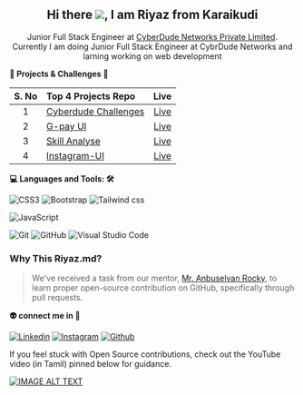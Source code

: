 <h2 align='center'><strong>Hi there <img src="https://cdn.jsdelivr.net/gh/Readme-Workflows/Readme-Icons@main/icons/gifs/wave.gif">, I am Riyaz</strong> from Karaikudi</h2>

<p align='center'> Junior Full Stack Engineer at <a href="https://www.cyberdudenetworks.com/">CyberDude Networks Private Limited</a>. Currently I am doing Junior Full Stack Engineer at CybrDude Networks and larning working on web development</p>

**🦾 Projects & Challenges 🎯**

| S. No | Top 4 Projects Repo                                                                  |                               Live                                |
| :--: | :----------------------------------------------------------------------------------- | :---------------------------------------------------------------: |
|  1   | [Cyberdude Challenges ](https://github.com/Riyaz1000/cyberdude-challenges) | [Live](https://github.com/Riyaz1000/cyberdude-challenges/tree/master/JAVASCRIPT)     |
|  2   | [G-pay UI](https://github.com/Riyaz1000/Google-Pay-UI)| [Live](https://riyaz1000.github.io/Google-Pay-UI/)    |
|  3   | [Skill Analyse](https://github.com/Riyaz1000/skill-analyse) |[Live](https://riyaz1000.github.io/skill-analyse/)|
|  4   | [Instagram-UI](https://github.com/Riyaz1000/Instagram-UI-tailwind) |[Live](https://riyaz1000.github.io/Instagram-UI-tailwind/) |

**💻 Languages and Tools: 🛠️** <br>

![CSS3](https://img.shields.io/badge/-CSS3-000000?style=flat&logo=css3&logoColor=ffffff&labelColor=1572B6)  ![Bootstrap](https://img.shields.io/badge/-Bootstrap-000000?style=flat&logo=bootstrap&logoColor=ffffff&labelColor=563D7C) ![Tailwind css](https://img.shields.io/badge/-tailwindcss-000000?style=flat&logo=tailwindcss&logoColor=0769AD&labelColor=ffffff)

![JavaScript](https://img.shields.io/badge/-JavaScript-000000?style=flat&logo=javascript) 

![Git](https://img.shields.io/badge/-Git-000000?style=flat&logo=git&logoColor=F05032&labelColor=ffffff) ![GitHub](https://img.shields.io/badge/-GitHub-000000?style=flat&logo=github&logoColor=000000&labelColor=ffffff) ![Visual Studio Code](https://img.shields.io/badge/-VSCode-000000?style=flat&logo=visual-studio-code&labelColor=007ACC)


### Why This Riyaz.md?

> We've received a task from our mentor, [Mr. Anbuselvan Rocky](https://instagram.com/anbuselvanrocky), to learn proper open-source contribution on GitHub, specifically through pull requests.

**👽 connect me in 🕺**

[![Linkedin](https://img.shields.io/badge/-Linkedin-000000?style=flat&logo=linkedin&labelColor=007ACC)](www.linkedin.com/in/riyaz-h-63698321a) [![Instagram](https://img.shields.io/badge/-Instagram-000000?style=flat&logo=instagram&labelColor=ffffff)](https://www.instagram.com/riyaz_riess/)  [![Github](https://img.shields.io/badge/Github-000000?style=flat&logo=Github&labelColor)](https://github.com/Riyaz1000)

If you feel stuck with Open Source contributions, check out the YouTube video (in Tamil) pinned below for guidance.

[![IMAGE ALT TEXT](http://img.youtube.com/vi/ovxLyTxmqHI/0.jpg)](http://www.youtube.com/watch?v=ovxLyTxmqHI?si=mI1968OIoXsIq1sL&t=6483 "Proper Open source Contribution - (தமிழில்) (Tamil)")